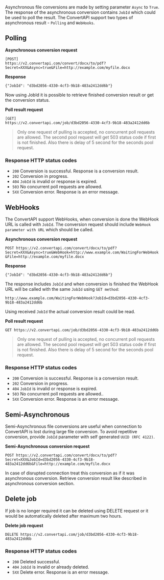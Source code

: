 Asynchronous file conversions are made by setting parameter `Async` to `True`. The response of the asynchronous conversion contains `JobId` which could be used to poll the result. The ConvertAPI support two types of asynchronous result - `Polling` and `WebHooks`.

## Polling

**Asynchronous conversion request**

```
[POST]
https://v2.convertapi.com/convert/docx/to/pdf?Secret=XXX&Async=true&File=http://example.com/myfile.docx
```

**Response**

```
{"JobId": "d3bd2056-4330-4cf3-9b18-483a2412dd6b"}
```

Now using JobId it is possible to retrieve finished conversion result or get the conversion status.

**Poll result request**

```
[GET]
https://v2.convertapi.com/job/d3bd2056-4330-4cf3-9b18-483a2412dd6b
```

> Only one request of pulling is accepted, no concurrent poll requests are allowed. The second pool request will get 503 status code if first is not finished. Also there is delay of 5 second for the seconds pool request.

### Response HTTP status codes

* `200` Conversion is successful. Response is a conversion result.
* `202` Conversion in progress.
* `404` `JobId` is invalid or response is expired.
* `503` No concurrent poll requests are allowed.
* `5XX` Conversion error. Response is an error message.

## WebHooks

The ConvertAPI support WebHooks, when conversion is done the WebHook URL is called with `JobId`. The conversion request should include `WebHook parameter with URL` which should be called.

**Asynchronous conversion request**

`POST https://v2.convertapi.com/convert/docx/to/pdf?Secret=XXX&Async=true&WebHook=http://www.example.com/WaitingForWebHook&File=http://example.com/myfile.docx`

**Response**

`{"JobId": "d3bd2056-4330-4cf3-9b18-483a2412dd6b"}`

The response includes `JobId` and when conversion is finished the WebHook URL will be called with the same `JobId` using `GET method`:

`http://www.example.com/WaitingForWebHook?JobId=d3bd2056-4330-4cf3-9b18-483a2412dd6b`

Using received `JobId` the actual conversion result could be read.

**Poll result request**

`GET https://v2.convertapi.com/job/d3bd2056-4330-4cf3-9b18-483a2412dd6b`

> Only one request of pulling is accepted, no concurrent poll requests are allowed. The second pool request will get 503 status code if first is not finished. Also there is delay of 5 second for the seconds pool request.

### Response HTTP status codes

* `200` Conversion is successful. Response is a conversion result.
* `202` Conversion in progress.
* `404` `JobId` is invalid or response is expired.
* `503` No concurrent poll requests are allowed..
* `5XX` Conversion error. Response is an error message.

## Semi-Asynchronous

Semi-Asynchronous file conversions are useful when connection to ConvertAPI is lost during large file conversion. To avoid repetitive conversion, provide `JobId` parameter with self generated `UUID (RFC 4122)`.

**Semi-Asynchronous conversion request**

`POST https://v2.convertapi.com/convert/docx/to/pdf?Secret=XXX&JobId=d3bd2056-4330-4cf3-9b18-483a2412dd6b&File=http://example.com/myfile.docx`

In case of disrupted connection treat this conversion as if it was asynchronous conversion. Retrieve conversion result like described in asynchronous conversion section.

## Delete job

If job is no longer required it can be deleted using DELETE request or it would be automatically deleted after maximum two hours.

**Delete job request**

`DELETE https://v2.convertapi.com/job/d3bd2056-4330-4cf3-9b18-483a2412dd6b`

### Response HTTP status codes
* `200` Deleted successful.
* `404` `JobId` is invalid or already deleted.
* `5XX` Delete error. Response is an error message.
